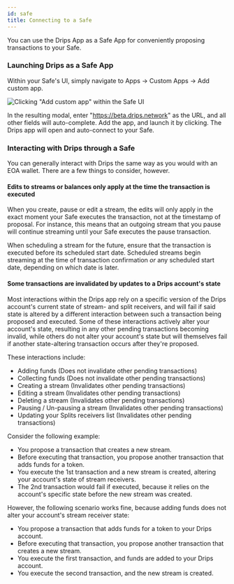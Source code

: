 ```yaml
---
id: safe
title: Connecting to a Safe
---
```


You can use the Drips App as a Safe App for conveniently proposing transactions to your Safe.

### Launching Drips as a Safe App

Within your Safe's UI, simply navigate to Apps → Custom Apps → Add custom app.

![Clicking "Add custom app" within the Safe UI](/img/drips-app/safe/1.png)

In the resulting modal, enter "https://beta.drips.network" as the URL, and all other fields will auto-complete. Add the app, and launch it by clicking. The Drips app will open and auto-connect to your Safe.

### Interacting with Drips through a Safe

You can generally interact with Drips the same way as you would with an EOA wallet. There are a few things to consider, however.

#### Edits to streams or balances only apply at the time the transaction is executed

When you create, pause or edit a stream, the edits will only apply in the exact moment your Safe executes the transaction, not at the timestamp of proposal. For instance, this means that an outgoing stream that you pause will continue streaming until your Safe executes the pause transaction.

When scheduling a stream for the future, ensure that the transaction is executed before its scheduled start date. Scheduled streams begin streaming at the time of transaction confirmation *or* any scheduled start date, depending on which date is later.

#### Some transactions are invalidated by updates to a Drips account's state

Most interactions within the Drips app rely on a specific version of the Drips account's current state of stream- and split receivers, and will fail if said state is altered by a different interaction between such a transaction being proposed and executed. Some of these interactions actively alter your account's state, resulting in any other pending transactions becoming invalid, while others do not alter your account's state but will themselves fail if another state-altering transaction occurs after they're proposed.

These interactions include:

- Adding funds (Does not invalidate other pending transactions)
- Collecting funds (Does not invalidate other pending transactions)
- Creating a stream (Invalidates other pending transactions)
- Editing a stream (Invalidates other pending transactions)
- Deleting a stream (Invalidates other pending transactions)
- Pausing / Un-pausing a stream (Invalidates other pending transactions)
- Updating your Splits receivers list (Invalidates other pending transactions)

Consider the following example:

- You propose a transaction that creates a new stream.
- Before executing that transaction, you propose another transaction that adds funds for a token.
- You execute the 1st transaction and a new stream is created, altering your account's state of stream receivers.
- The 2nd transaction would fail if executed, because it relies on the account's specific state before the new stream was created.

However, the following scenario works fine, because adding funds does not alter your account's stream receiver state:

- You propose a transaction that adds funds for a token to your Drips account.
- Before executing that transaction, you propose another transaction that creates a new stream.
- You execute the first transaction, and funds are added to your Drips account.
- You execute the second transaction, and the new stream is created.
